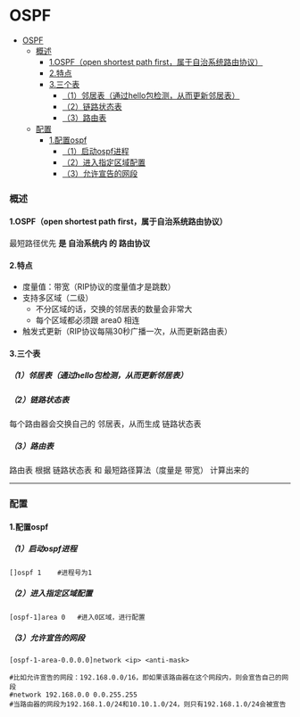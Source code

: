 # OSPF

<!-- @import "[TOC]" {cmd="toc" depthFrom=1 depthTo=6 orderedList=false} -->
<!-- code_chunk_output -->

- [OSPF](#ospf)
    - [概述](#概述)
      - [1.OSPF（open shortest path first，属于自治系统路由协议）](#1ospfopen-shortest-path-first属于自治系统路由协议)
      - [2.特点](#2特点)
      - [3.三个表](#3三个表)
        - [（1）邻居表（通过hello包检测，从而更新邻居表）](#1邻居表通过hello包检测从而更新邻居表)
        - [（2）链路状态表](#2链路状态表)
        - [（3）路由表](#3路由表)
    - [配置](#配置)
      - [1.配置ospf](#1配置ospf)
        - [（1）启动ospf进程](#1启动ospf进程)
        - [（2）进入指定区域配置](#2进入指定区域配置)
        - [（3）允许宣告的网段](#3允许宣告的网段)

<!-- /code_chunk_output -->

### 概述

#### 1.OSPF（open shortest path first，属于自治系统路由协议）
最短路径优先
**是 自治系统内 的 路由协议**

#### 2.特点
* 度量值：带宽（RIP协议的度量值才是跳数）
* 支持多区域（二级）
  * 不分区域的话，交换的邻居表的数量会非常大
  * 每个区域都必须跟 area0 相连
* 触发式更新（RIP协议每隔30秒广播一次，从而更新路由表）

#### 3.三个表

##### （1）邻居表（通过hello包检测，从而更新邻居表）

##### （2）链路状态表
每个路由器会交换自己的 邻居表，从而生成 链路状态表

##### （3）路由表
路由表 根据 链路状态表 和 最短路径算法（度量是 带宽） 计算出来的

***

### 配置

#### 1.配置ospf

##### （1）启动ospf进程
```shell
[]ospf 1    #进程号为1
```

##### （2）进入指定区域配置
```shell
[ospf-1]area 0   #进入0区域，进行配置
```

##### （3）允许宣告的网段
```shell
[ospf-1-area-0.0.0.0]network <ip> <anti-mask>

#比如允许宣告的网段：192.168.0.0/16，即如果该路由器在这个网段内，则会宣告自己的网段
#network 192.168.0.0 0.0.255.255
#当路由器的网段为192.168.1.0/24和10.10.1.0/24，则只有192.168.1.0/24会被宣告
```
